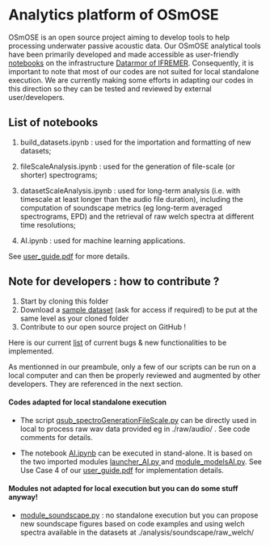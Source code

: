 # Analytics platform of OSmOSE 

OSmOSE is an open source project aiming to develop tools to help processing underwater passive acoustic data. Our OSmOSE analytical tools have been primarily developed and made accessible as user-friendly [notebooks](notebooks/) on the infrastructure [Datarmor of IFREMER](https://wwz.ifremer.fr/Recherche/Infrastructures-de-recherche/Infrastructures-numeriques/Pole-de-Calcul-et-de-Donnees-pour-la-Mer). Consequently, it is important to note that most of our codes are not suited for local standalone execution. We are currently making some efforts in adapting our codes in this direction so they can be tested and reviewed by external user/developers.


## List of notebooks 

1. build_datasets.ipynb : used for the importation and formatting of new datasets;

2. fileScaleAnalysis.ipynb : used for the generation of file-scale (or shorter) spectrograms;

3. datasetScaleAnalysis.ipynb : used for long-term analysis (i.e. with timescale at least longer than the audio file duration), including the computation of soundscape metrics (eg long-term averaged spectrograms, EPD) and the retrieval of raw welch spectra at different time resolutions;

4. AI.ipynb : used for machine learning applications.

See [user_guide.pdf](notebooks/user_guide.pdf ) for more details.


## Note for developers : how to contribute ?

1. Start by cloning this folder
2. Download a [sample dataset](https://drive.google.com/file/d/1ZO3_WiaI7j6LZfv8vX_yVeF9ACVZRkio/view?usp=sharing) (ask for access if required) to be put at the same level as your cloned folder
3. Contribute to our open source project on GitHub !

Here is our current [list](https://docs.google.com/document/d/e/2PACX-1vSe6s3FT97Vp3Khqr4NCXtZ9Gr6DKE-RxjbXF8gLxhf7NxkgX76hKXNX4KzMJKyHautm4x__XhMvyj0/pub) of current bugs & new functionalities to be implemented. 

As mentionned in our preambule, only a few of our scripts can be run on a local computer and can then be properly reviewed and augmented by other developers. They are referenced in the next section.


#### Codes adapted for local standalone execution

* The script [qsub_spectroGenerationFileScale.py](source/qsub_spectroGenerationFileScale.py) can be directly used in local to process raw wav data provided eg in ./raw/audio/ . See code comments for details.

* The notebook [AI.ipynb](notebooks/AI.ipynb) can be executed in stand-alone. It is based on the two imported modules [launcher_AI.py ](source/launcher_AI.py) and [module_modelsAI.py](source/module_modelsAI.py). See Use Case 4 of our [user_guide.pdf](notebooks/user_guide.pdf ) for implementation details.
 

#### Modules not adapted for local execution but you can do some stuff anyway!

* [module_soundscape.py](source/module_soundscape.py) : no standalone execution but you can propose new soundscape figures based on code examples and using welch spectra available in the datasets at ./analysis/soundscape/raw_welch/







